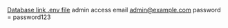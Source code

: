 <a href="https://github.com/manirul24/final/blob/main/final_exm.sql">Database link </a>
<a href="https://github.com/manirul24/final/blob/main/enverment">.env file</a>
admin access
email admin@example.com
      password = password123
